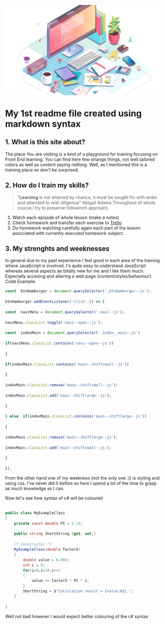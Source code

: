 ![A picture for readme](/src/assets/img/howtocreatereadme.png)
# My 1st readme file created using markdown syntax

## 1. What is this site about?
The place You are visiting is a kind of a playground for training focusing on Front End learning.
You can find here few strange things, not well tailored colors as well as content saying nothing. Well, as I mentioned this is a training place so don't be surprised.

## 2. How do I train my skills?
> "**Learning** is not attained by chance, it must be sought for with ardor and attended to with diligence"
> 	 Abigail Adams
Throughout of whole course I try to preserve followinch approach.
1. Watch each episode of whole lesson (make a notes)
2. Check homework and transfer each exercise to [Trello](https://trello.com/)
3. Do homework watching carefully again each part of the lesson associated with currently executed homework subject.

## 3. My strenghts and weeknesses
In general due to my past experience I feel good in each area of the training where JavaScript is involved. I's quite *easy* to understand JavaScript whereas several aspects ae totally new for me and I like them much. Especially accesing and altering a web page (content/styles/behaviour).
Code Example:
```javascript
const  btnHamburger = document.querySelector('.btnHamburger--js');

btnHamburger.addEventListener('click',() => {

const  naviMenu = document.querySelector('.navi--js');

naviMenu.classList.toggle('navi--open--js');

const  indexMain = document.querySelector('.index__main--js')

if(naviMenu.classList.contains('navi--open--js'))

{

if(indexMain.classList.contains('main--shiftsmall--js'))

{

indexMain.classList.remove('main--shiftsmall--js');

indexMain.classList.add('main--shiftlarge--js');

}

} else  if(indexMain.classList.contains('main--shiftlarge--js'))

{

indexMain.classList.remove('main--shiftlarge--js');

indexMain.classList.add('main--shiftsmall--js');

}

});
```
From the other hand one of my weekness (not the only one :)) is styling and using css. I've never did it before so here I spend a lot of the time to grasp as much knowledge as I can.

Now let's see how syntax of c# will be coloured
```c#

public class MyExampleClass
{
	private const double PI = 3.14;
	
	public string ShortString {get; set;}
	
	/* Constructor */
	MyExampleClass(double factorX)
	{
		double value = 0.00d;
		int i = 0;
		for(i=0;i<20;i++)
		{
			value += factorX * PI * i;
		}
		ShortString = $"Calculation result = {value:N3}.";
	}
	
}
```
Well not bad however I would expect better colouring of the c# syntax

